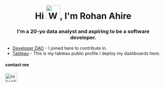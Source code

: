<h1 align="center">Hi <img src="https://raw.githubusercontent.com/nixin72/nixin72/master/wave.gif" 
         alt="Waving hand animated gif"
         height="45"
         width="45" />, I'm Rohan Ahire</h1>
         
<h3 align="center">
I'm a 20-yo data analyst and aspiring to be a software developer.
</h3>

- [Developer DAO](https://github.com/developer-dao) - I joined here to contribute in.
- [Tableau](https://public.tableau.com/app/profile/rohan6366) - This is my tableau public profile I deploy my dashboards here.

<h4>contact me</h4>
<a href="https://twitter.com/rohan651" target="blank"><img align="center" src="https://raw.githubusercontent.com/rahuldkjain/github-profile-readme-generator/master/src/images/icons/Social/twitter.svg" alt="rohan651" height="28" width="38" /></a>


